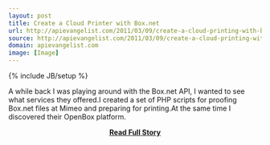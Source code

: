 ```yaml
---
layout: post
title: Create a Cloud Printer with Box.net
url: http://apievangelist.com/2011/03/09/create-a-cloud-printing-with-box-net/
source: http://apievangelist.com/2011/03/09/create-a-cloud-printing-with-box-net/
domain: apievangelist.com
image: [Image]
---
```

{% include JB/setup %}<p>A while back I was playing around with the Box.net API, I wanted to see what services they offered.I created a set of PHP scripts for proofing Box.net files at Mimeo and preparing for printing.At the same time I discovered their OpenBox platform.</p>
<center><p><a href="http://apievangelist.com/2011/03/09/create-a-cloud-printing-with-box-net/" style='padding:25px; font-sze:18px; font-weight: bold;'>Read Full Story</a></p></center>
